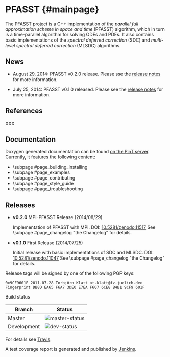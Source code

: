 PFASST                                                                                   {#mainpage}
======

The PFASST project is a C++ implementation of the *parallel full approximation scheme in space and
time* (PFASST) algorithm, which in turn is a time-parallel algorithm for solving ODEs and PDEs.  It
also contains basic implementations of the *spectral deferred correction* (SDC) and *multi-level
spectral deferred correction* (MLSDC) algorithms.


News
----

* August 29, 2014: PFASST v0.2.0 release. Please sse the [release notes](#releases) for more 
  information.

* July 25, 2014: PFASST v0.1.0 released.  Please see the [release notes](#releases) for more
  information.


References
----------

XXX


Documentation
-------------

Doxygen generated documentation can be found [on the PinT server][documentation].
Currently, it features the following content:

* \subpage #page_building_installing
* \subpage #page_examples
* \subpage #page_contributing
* \subpage #page_style_guide
* \subpage #page_troubleshooting


Releases
--------

* **v0.2.0** MPI-PFASST Release (2014/08/29)

  Implementation of PFASST with MPI.
  DOI: [10.5281/zenodo.11517][DOI_v020]
  See \subpage #page_changelog "the Changelog" for details.

* **v0.1.0** First Release (2014/07/25)

  Initial release with basic implementations of SDC and MLSDC.
  DOI: [10.5281/zenodo.11047][DOI_v010]
  See \subpage #page_changelog "the Changelog" for details.

[DOI_v010]: http://dx.doi.org/10.5281/zenodo.11047
[DOI_v020]: http://dx.doi.org/10.5281/zenodo.11517

Release tags will be signed by one of the following PGP keys:

    0x9CF9601F 2011-07-28 Torbjörn Klatt <t.klatt@fz-juelich.de>
    Fingerprint DB8D EA65 F6A7 3DE0 E7EA F607 6CE8 B4B1 9CF9 601F


Build status

| Branch      | Status                              |
|-------------|-------------------------------------|
| Master      | ![master-status][]                  |
| Development | ![dev-status][]                     |

For details see [Travis][pfasst-travis].

A test coverage report is generated and published by [Jenkins][coverage-report].


[documentation]:   https://pint.fz-juelich.de/ci/view/PFASST/job/PFASST%20%28Docu%29/doxygen/
[pfasst-travis]:   https://travis-ci.org/Parallel-in-Time/PFASST
[master-status]:   https://travis-ci.org/Parallel-in-Time/PFASST.svg?branch=master
[dev-status]:      https://travis-ci.org/Parallel-in-Time/PFASST.svg?branch=development
[coverage-report]: https://pint.fz-juelich.de/ci/job/PFASST_GCC_4-8_Coverage/Test_Coverage
